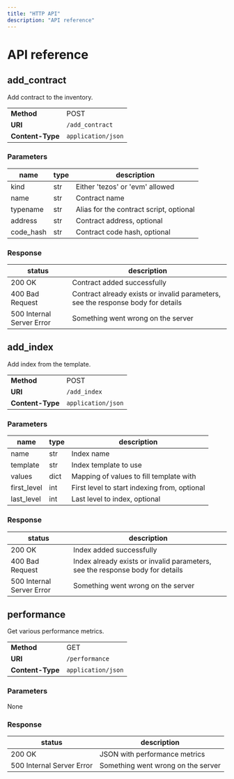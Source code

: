 ```yaml
---
title: "HTTP API"
description: "API reference"
---
```


# API reference

## add_contract

Add contract to the inventory.

|                  |                    |
| ---------------- | ------------------ |
| **Method**       | POST               |
| **URI**          | `/add_contract`    |
| **Content-Type** | `application/json` |

### Parameters

| name      | type | description                             |
| --------- | ---- | --------------------------------------- |
| kind      | str  | Either 'tezos' or 'evm' allowed         |
| name      | str  | Contract name                           |
| typename  | str  | Alias for the contract script, optional |
| address   | str  | Contract address, optional              |
| code_hash | str  | Contract code hash, optional            |

### Response

| status                    | description                                                                      |
| ------------------------- | -------------------------------------------------------------------------------- |
| 200 OK                    | Contract added successfully                                                      |
| 400 Bad Request           | Contract already exists or invalid parameters, see the response body for details |
| 500 Internal Server Error | Something went wrong on the server                                               |

## add_index

Add index from the template.

|                  |                    |
| ---------------- | ------------------ |
| **Method**       | POST               |
| **URI**          | `/add_index`       |
| **Content-Type** | `application/json` |

### Parameters

| name        | type | description                                  |
| ----------- | ---- | -------------------------------------------- |
| name        | str  | Index name                                   |
| template    | str  | Index template to use                        |
| values      | dict | Mapping of values to fill template with      |
| first_level | int  | First level to start indexing from, optional |
| last_level  | int  | Last level to index, optional                |

### Response

| status                    | description                                                                   |
| ------------------------- | ----------------------------------------------------------------------------- |
| 200 OK                    | Index added successfully                                                      |
| 400 Bad Request           | Index already exists or invalid parameters, see the response body for details |
| 500 Internal Server Error | Something went wrong on the server                                            |

## performance

Get various performance metrics.

|                  |                    |
| ---------------- | ------------------ |
| **Method**       | GET                |
| **URI**          | `/performance`     |
| **Content-Type** | `application/json` |

### Parameters

None

### Response

| status                    | description                                                                   |
| ------------------------- | ----------------------------------------------------------------------------- |
| 200 OK                    | JSON with performance metrics                                                 |
| 500 Internal Server Error | Something went wrong on the server                                            |
